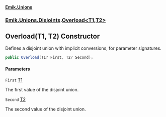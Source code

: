 #### [Emik.Unions](index.md 'index')
### [Emik.Unions.Disjoints](Emik.Unions.Disjoints.md 'Emik.Unions.Disjoints').[Overload&lt;T1,T2&gt;](Overload_T1,T2_.md 'Emik.Unions.Disjoints.Overload<T1,T2>')

## Overload(T1, T2) Constructor

Defines a disjoint union with implicit conversions, for parameter signatures.

```csharp
public Overload(T1? First, T2? Second);
```
#### Parameters

<a name='Emik.Unions.Disjoints.Overload_T1,T2_.Overload(T1,T2).First'></a>

`First` [T1](Overload_T1,T2_.md#Emik.Unions.Disjoints.Overload_T1,T2_.T1 'Emik.Unions.Disjoints.Overload<T1,T2>.T1')

The first value of the disjoint union.

<a name='Emik.Unions.Disjoints.Overload_T1,T2_.Overload(T1,T2).Second'></a>

`Second` [T2](Overload_T1,T2_.md#Emik.Unions.Disjoints.Overload_T1,T2_.T2 'Emik.Unions.Disjoints.Overload<T1,T2>.T2')

The second value of the disjoint union.